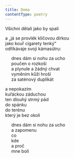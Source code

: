 ```yaml
---
title: Doma
contentType: poetry
---
```


<section>

Všichni dělali jako by spali

</section>

<section>

a „já se provlék klíčovou dírkou  
jako kouř cigarety tenký“  
odříkávaje svoji kámasútru:

</section>

<section>

     dnes dám si nohu za ucho  
     poučen o rozkoši  
     a plynule a žádný chvat  
     vyměním kůži hroší  
     za saténový duplikát

</section>

<section>

a nepokazím  
kuřáckou záduchou  
ten dlouhý strmý pád  
do spánku  
do terénu  
který je bez okolí

</section>

<section>

     dnes dám si nohu za ucho  
     a zapomenu  
     co  
     kde  
     a proč  
     mne bolí

</section>
